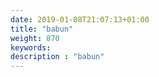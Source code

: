 ```yaml
---
date: 2019-01-08T21:07:13+01:00
title: "babun"
weight: 870
keywords:
description : "babun"
---
```




